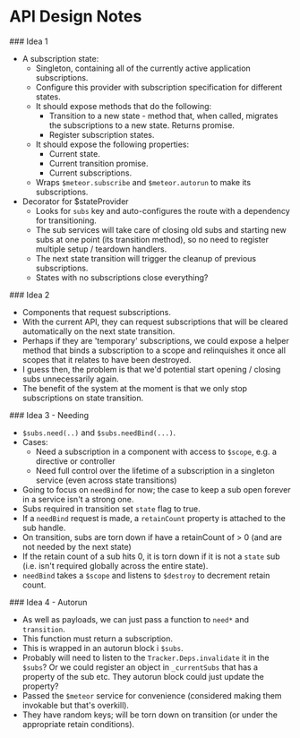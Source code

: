 # API Design Notes

### Idea 1

- A subscription state:
  - Singleton, containing all of the currently active application subscriptions.
  - Configure this provider with subscription specification for different states.
  - It should expose methods that do the following:
    - Transition to a new state - method that, when called, migrates the subscriptions to a new state. Returns promise.
    - Register subscription states.
  - It should expose the following properties:
    - Current state.
    - Current transition promise.
    - Current subscriptions.
  - Wraps `$meteor.subscribe` and `$meteor.autorun` to make its subscriptions.
- Decorator for $stateProvider
  - Looks for `subs` key and auto-configures the route with a dependency for transitioning.
  - The sub services will take care of closing old subs and starting new subs at one point (its transition method), so no need to register multiple setup / teardown handlers.
  - The next state transition will trigger the cleanup of previous subscriptions.
  - States with no subscriptions close everything?

### Idea 2

- Components that request subscriptions.
- With the current API, they can request subscriptions that will be cleared automatically on the next state transition.
- Perhaps if they are 'temporary' subscriptions, we could expose a helper method that binds a subscription to a scope and relinquishes it once all scopes that it relates to have been destroyed.
- I guess then, the problem is that we'd potential start opening / closing subs unnecessarily again.
- The benefit of the system at the moment is that we only stop subscriptions on state transition.

### Idea 3 - Needing

- `$subs.need(..)` and `$subs.needBind(...)`.
- Cases:
  - Need a subscription in a component with access to `$scope`, e.g. a directive or controller
  - Need full control over the lifetime of a subscription in a singleton service (even across state transitions)
- Going to focus on `needBind` for now; the case to keep a sub open forever in a service isn't a strong one.
- Subs required in transition set `state` flag to true.
- If a `needBind` request is made, a `retainCount` property is attached to the sub handle.
- On transition, subs are torn down if have a retainCount of > 0 (and are not needed by the next state)
- If the retain count of a sub hits 0, it is torn down if it is not a `state` sub (i.e. isn't required globally across the entire state).
- `needBind` takes a `$scope` and listens to `$destroy` to decrement retain count.

### Idea 4 - Autorun

- As well as payloads, we can just pass a function to `need*` and `transition`.
- This function must return a subscription.
- This is wrapped in an autorun block i `$subs`.
- Probably will need to listen to the `Tracker.Deps.invalidate` it in the `$subs`? Or we could register an object in `_currentSubs` that has a property of the sub etc. They autorun block could just update the property?
- Passed the `$meteor` service for convenience (considered making them invokable but that's overkill).
- They have random keys; will be torn down on transition (or under the appropriate retain conditions).
